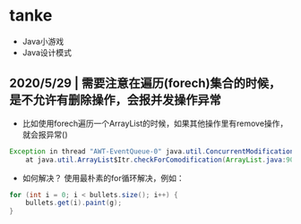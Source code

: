 # tanke

* Java小游戏
* Java设计模式

## 2020/5/29 | 需要注意在遍历(forech)集合的时候，是不允许有删除操作，会报并发操作异常
* 比如使用forech遍历一个ArrayList的时候，如果其他操作里有remove操作，就会报异常()

``` java
Exception in thread "AWT-EventQueue-0" java.util.ConcurrentModificationException
    at java.util.ArrayList$Itr.checkForComodification(ArrayList.java:901)
```
* 如何解决？
使用最朴素的for循环解决，例如：

``` java
for (int i = 0; i < bullets.size(); i++) {
    bullets.get(i).paint(g);
}
```
